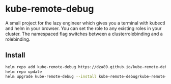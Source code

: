 # kube-remote-debug

A small project for the lazy engineer which gives you a terminal with kubectl and helm in your browser.
You can set the role to any existing roles in your cluster.
The namespaced flag switches between a clusterrolebinding and a rolebinding.

## Install

```bash
helm repo add kube-remote-debug https://dza89.github.io/kube-remote-debug
helm repo update
helm upgrade kube-remote-debug --install kube-remote-debug/kube-remote-debug --set namespaced=false --set role=viewer
```
